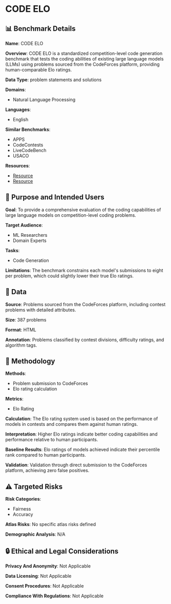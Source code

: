 # CODE ELO

## 📊 Benchmark Details

**Name**: CODE ELO

**Overview**: CODE ELO is a standardized competition-level code generation benchmark that tests the coding abilities of existing large language models (LLMs) using problems sourced from the CodeForces platform, providing human-comparable Elo ratings.

**Data Type**: problem statements and solutions

**Domains**:
- Natural Language Processing

**Languages**:
- English

**Similar Benchmarks**:
- APPS
- CodeContests
- LiveCodeBench
- USACO

**Resources**:
- [Resource](https://CodeElo-bench.github.io)
- [Resource](https://hf.co/datasets/Qwen/CodeElo)

## 🎯 Purpose and Intended Users

**Goal**: To provide a comprehensive evaluation of the coding capabilities of large language models on competition-level coding problems.

**Target Audience**:
- ML Researchers
- Domain Experts

**Tasks**:
- Code Generation

**Limitations**: The benchmark constrains each model's submissions to eight per problem, which could slightly lower their true Elo ratings.

## 💾 Data

**Source**: Problems sourced from the CodeForces platform, including contest problems with detailed attributes.

**Size**: 387 problems

**Format**: HTML

**Annotation**: Problems classified by contest divisions, difficulty ratings, and algorithm tags.

## 🔬 Methodology

**Methods**:
- Problem submission to CodeForces
- Elo rating calculation

**Metrics**:
- Elo Rating

**Calculation**: The Elo rating system used is based on the performance of models in contests and compares them against human ratings.

**Interpretation**: Higher Elo ratings indicate better coding capabilities and performance relative to human participants.

**Baseline Results**: Elo ratings of models achieved indicate their percentile rank compared to human participants.

**Validation**: Validation through direct submission to the CodeForces platform, achieving zero false positives.

## ⚠️ Targeted Risks

**Risk Categories**:
- Fairness
- Accuracy

**Atlas Risks**:
No specific atlas risks defined

**Demographic Analysis**: N/A

## 🔒 Ethical and Legal Considerations

**Privacy And Anonymity**: Not Applicable

**Data Licensing**: Not Applicable

**Consent Procedures**: Not Applicable

**Compliance With Regulations**: Not Applicable
